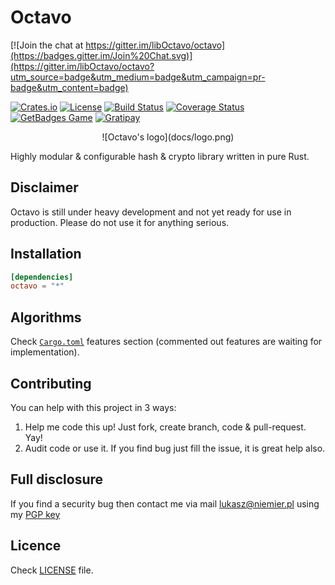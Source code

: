 # Octavo

[![Join the chat at https://gitter.im/libOctavo/octavo](https://badges.gitter.im/Join%20Chat.svg)](https://gitter.im/libOctavo/octavo?utm_source=badge&utm_medium=badge&utm_campaign=pr-badge&utm_content=badge)

[![Crates.io](https://img.shields.io/crates/v/octavo.svg?style=flat-square)](https://crates.io/crates/octavo)
[![License](https://img.shields.io/crates/l/octavo.svg?style=flat-square)](LICENSE)
[![Build Status](https://img.shields.io/travis/libOctavo/octavo.svg?style=flat-square)](https://travis-ci.org/libOctavo/octavo)
[![Coverage Status](https://img.shields.io/coveralls/libOctavo/octavo.svg?style=flat-square)](https://coveralls.io/github/libOctavo/octavo?branch=master)
[![GetBadges Game](https://img.shields.io/badge/game-GetBadges-blue.svg?style=flat-square)](https://liboctavo-octavo.getbadges.io)
[![Gratipay](https://img.shields.io/gratipay/liboctavo.svg?style=flat-square)](https://gratipay.com/liboctavo/)

<center>![Octavo's logo](docs/logo.png)</center>

Highly modular & configurable hash & crypto library written in pure Rust.

## Disclaimer

Octavo is still under heavy development and not yet ready for use in production.
Please do not use it for anything serious.

## Installation

```toml
[dependencies]
octavo = "*"
```

## Algorithms

Check [`Cargo.toml`](Cargo.toml) features section (commented out features are
waiting for implementation).

## Contributing

You can help with this project in 3 ways:

1. Help me code this up! Just fork, create branch, code & pull-request. Yay!
2. Audit code or use it. If you find bug just fill the issue, it is great help also.

## Full disclosure

If you find a security bug then contact me via mail <lukasz@niemier.pl> using
my [PGP key][pgp]

## Licence

Check [LICENSE](LICENSE) file.

[pgp]: docs/keys/hauleth.asc

